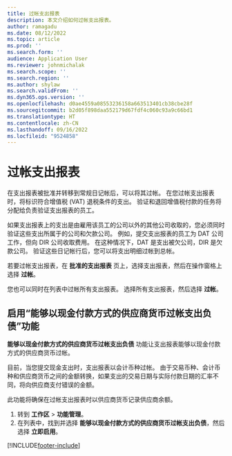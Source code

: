 ```yaml
---
title: 过帐支出报表
description: 本文介绍如何过帐支出报表。
author: ramagadu
ms.date: 08/12/2022
ms.topic: article
ms.prod: ''
ms.search.form: ''
audience: Application User
ms.reviewer: johnmichalak
ms.search.scope: ''
ms.search.region: ''
ms.author: shylaw
ms.search.validFrom: ''
ms.dyn365.ops.version: ''
ms.openlocfilehash: d0ae4559a08553236158a663513401cb38cbe28f
ms.sourcegitcommit: b2d05f898daa552179d67fdf4c060c93a9c66bd1
ms.translationtype: HT
ms.contentlocale: zh-CN
ms.lasthandoff: 09/16/2022
ms.locfileid: "9524858"
---
```

# <a name="post-expense-reports"></a>过帐支出报表

在支出报表被批准并转移到常规日记帐后，可以将其过帐。 在您过帐支出报表时，将标识符合增值税 (VAT) 退税条件的支出。 验证和退回增值税付款的任务将分配给负责验证支出报表的员工。

如果支出报表上的支出是由雇用该员工的公司以外的其他公司收取的，您必须同时验证这些支出所属于的公司和欠款公司。 例如，提交支出报表的员工为 DAT 公司工作，但向 DIR 公司收取费用。 在这种情况下，DAT 是支出被欠公司，DIR 是欠款公司。 验证这些日记帐行后，您可以将支出明细过帐到总帐。

若要过帐支出报表，在 **批准的支出报表** 页上，选择支出报表，然后在操作窗格上选择 **过帐**。

您也可以同时在列表中过帐所有支出报表。 选择所有支出报表，然后选择 **过帐**。

## <a name="enable-the-ability-to-post-expense-liability-in-vendor-currency-for-cash-payment-method-feature"></a>启用“能够以现金付款方式的供应商货币过帐支出负债”功能

**能够以现金付款方式的供应商货币过帐支出负债** 功能让支出报表能够以现金付款方式的供应商货币过帐。

目前，当您提交现金支出时，支出报表以会计币种过帐。 由于交易币种、会计币种和供应商货币之间的金额转换，如果支出的交易日期与实际付款日期的汇率不同，将向供应商支付错误的金额。

此功能将确保在过帐支出报表时以供应商货币记录供应商余额。

1. 转到 **工作区** \> **功能管理**。
2. 在列表中，找到并选择 **能够以现金付款方式的供应商货币过帐支出负债**，然后选择 **立即启用**。

[!INCLUDE[footer-include](../includes/footer-banner.md)]
